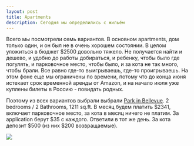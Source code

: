 ```yaml
---
layout: post
title: Apartments
description: Сегодня мы определились с жильём
---
```


Всего мы посмотрели семь вариантов. В основном apartments, дом только один, и
он был не в очень хорошем состоянии. В целом уложиться в бюджет $2500 
довольно тяжело. Не получается найти и дешево, и удобно до работы добираться,
и ребенку, чтобы было где погулять, и парковочное место, чтобы было, и за
кота не так много, чтобы брали. Все равно где-то выигрываешь, где-то проигрываешь.
На этом фоне еще мы ограничены по времени, потому что до конца июня истекает
срок временной аренды от Amazon, и на начало июля уже куплены билеты в Россию - 
повидать родных.

Поэтому из всех вариантов выбрали выбрали 
[Park in Bellevue](http://www.theparkinbellevue.com/). 
2 bedrooms / 2 Bathrooms, 1211 sq.ft.
В месяц будем платить $2341, включает парковочное место, за кота в месяц ничего не платим.
За application берут $35 с каждого. Ответили в тот же день. За кота депозит
$500 (из них $200 возвращаемые).

<img src="http://i.imgur.com/TDltDuI.jpg" class="img-responsive img-thumbnail">
